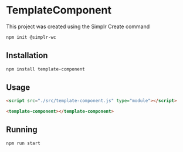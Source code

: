 # TemplateComponent

This project was created using the Simplr Create command

```bash
npm init @simplr-wc
```

## Installation

```bash
npm install template-component
```

## Usage

```html
<script src="./src/template-component.js" type="module"></script>

<template-component></template-component>
```

## Running

```bash
npm run start
```
